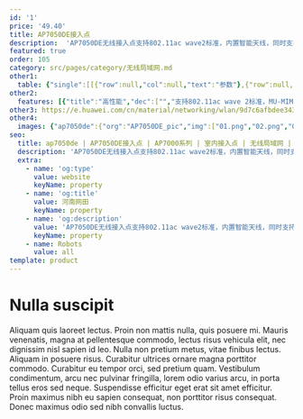 ```yaml
---
id: '1'
price: '49.40'
title: AP7050DE接入点
description:  'AP7050DE无线接入点支持802.11ac wave2标准，内置智能天线，同时支持4×4 MIMO和四条空间流，整机速率2.53Gbps，适用于高校、大型园区等室内覆盖场景。'
featured: true
order: 105
category: src/pages/category/无线局域网.md
other1: 
  table: {"single":[[{"row":null,"col":null,"text":"参数"},{"row":null,"col":null,"text":"AP7050DE"}],[{"row":null,"col":null,"text":"尺寸（长×宽×高）"},{"row":null,"col":null,"text":"220mm × 220mm × 53mm"}],[{"row":null,"col":null,"text":"电源输入"},{"row":null,"col":null,"text":"DC：12V±10%\nPoE供电：满足802.3at以太网供电标准\n"}],[{"row":null,"col":null,"text":"最大功耗"},{"row":null,"col":null,"text":"24W（不包含USB接口输出功耗）\n\n说明：实际最大功耗遵照不同国家和地区法规而有所不同。\n"}],[{"row":null,"col":null,"text":"工作温度"},{"row":null,"col":null,"text":"-10℃～+50℃"}],[{"row":null,"col":null,"text":"天线类型"},{"row":null,"col":null,"text":"内置双频硬件智能天线"}],[{"row":null,"col":null,"text":"可同时在线的用户数量"},{"row":null,"col":null,"text":"≤512"}],[{"row":null,"col":null,"text":"最大发射功率"},{"row":null,"col":null,"text":"2.4G：26dBm（组合功率）\n5G：27dBm（组合功率）\n\n说明：实际发射功率遵照不同国家和地区法规而有所不同。\n"}],[{"row":null,"col":null,"text":"MIMO:空间流"},{"row":null,"col":null,"text":"4 x 4:4"}],[{"row":null,"col":null,"text":"无线协议"},{"row":null,"col":null,"text":"802.11a/b/g/n/ac/ac wave2"}],[{"row":null,"col":null,"text":"最高速率"},{"row":null,"col":null,"text":"2.53Gbps"}]]}
other2:
  features: [{"title":"高性能","dec":["","支持802.11ac wave 2标准，MU-MIMO，2.4GHz和5GHz双射频同时提供业务，整机速率2.53Gbps",""]},{"title":"智能天线","dec":["","灵动智能天线阵列技术，实现对移动终端定向精准覆盖，降低干扰，提升信号质量，随用户终端的移动进行毫秒级灵敏切换",""]},{"title":"内置蓝牙","dec":["","与eSight协作实现蓝牙终端定位，并可扩展IoT等应用",""]}]
other3: https://e.huawei.com/cn/material/networking/wlan/9d7c6afbdee34390835a51c038615c9a
other4:
  images: {"ap7050de":{"org":"AP7050DE_pic","img":["01.png","02.png","03.png","04.png","05.png","06.png"]}}
seo:
  title: ap7050de | AP7050DE接入点 | AP7000系列 | 室内接入点 | 无线局域网 | 企业网络
  description: 'AP7050DE无线接入点支持802.11ac wave2标准，内置智能天线，同时支持4×4 MIMO和四条空间流，整机速率2.53Gbps，适用于高校、大型园区等室内覆盖场景。'
  extra:
    - name: 'og:type'
      value: website
      keyName: property
    - name: 'og:title'
      value: 河南网田
      keyName: property
    - name: 'og:description'
      value: 'AP7050DE无线接入点支持802.11ac wave2标准，内置智能天线，同时支持4×4 MIMO和四条空间流，整机速率2.53Gbps，适用于高校、大型园区等室内覆盖场景。'
      keyName: property
    - name: Robots
      value: all
template: product
---
```


# Nulla suscipit

Aliquam quis laoreet lectus. Proin non mattis nulla, quis posuere mi. Mauris venenatis, magna at pellentesque commodo, lectus risus vehicula elit, nec dignissim nisl sapien id leo. Nulla non pretium metus, vitae finibus lectus. Aliquam in posuere risus. Curabitur ultrices ornare magna porttitor commodo. Curabitur eu tempor orci, sed pretium quam. Vestibulum condimentum, arcu nec pulvinar fringilla, lorem odio varius arcu, in porta tellus eros sed neque. Suspendisse efficitur eget erat sit amet efficitur. Proin maximus nibh eu sapien consequat, non porttitor risus consequat. Donec maximus odio sed nibh convallis luctus.